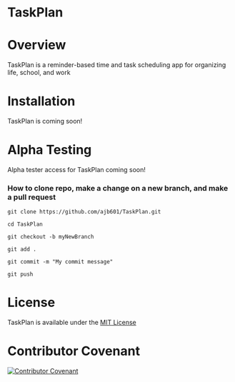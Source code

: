 <!-- Name -->
# TaskPlan

<!-- One-liner explaining the purpose of the module -->
# Overview
TaskPlan is a reminder-based time and task scheduling app for organizing life, school, and work

<!-- Necessary background context & links -->

<!-- Potentially unfamiliar terms link to informative sources -->

<!-- Clear, runnable example of usage -->

<!-- Installation instructions -->
# Installation
TaskPlan is coming soon!

<!-- Alpha testers -->
# Alpha Testing
Alpha tester access for TaskPlan coming soon!
### How to clone repo, make a change on a new branch, and make a pull request
`git clone https://github.com/ajb601/TaskPlan.git`

`cd TaskPlan`

`git checkout -b myNewBranch`

`git add .`

`git commit -m "My commit message"`

`git push`

<!-- Caveats and limitations mentioned up-front -->

<!-- License -->
# License
TaskPlan is available under the [MIT License](https://github.com/ajb601/TaskPlan/blob/3c0d6781131d40e57959ec7c80dda8a784469fa5/LICENSE.md)

# Contributor Covenant
[![Contributor Covenant](https://img.shields.io/badge/Contributor%20Covenant-2.1-4baaaa.svg)](../.github/CONDUCT.md)
